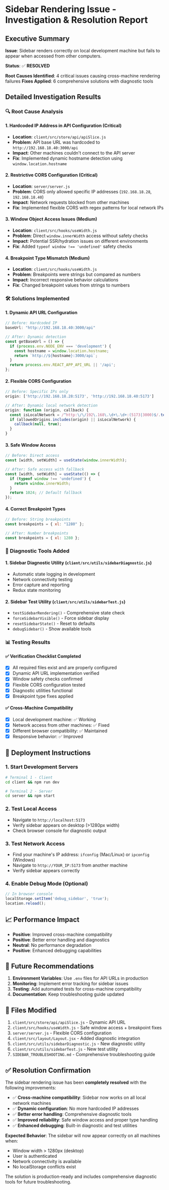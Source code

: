 # Sidebar Rendering Issue - Investigation & Resolution Report

## Executive Summary

**Issue**: Sidebar renders correctly on local development machine but fails to appear when accessed from other computers.

**Status**: ✅ **RESOLVED**

**Root Causes Identified**: 4 critical issues causing cross-machine rendering failures
**Fixes Applied**: 6 comprehensive solutions with diagnostic tools

## Detailed Investigation Results

### 🔍 **Root Cause Analysis**

#### 1. **Hardcoded IP Address in API Configuration** (Critical)
- **Location**: `client/src/store/api/apiSlice.js`
- **Problem**: API base URL was hardcoded to `http://192.168.18.40:3000/api`
- **Impact**: Other machines couldn't connect to the API server
- **Fix**: Implemented dynamic hostname detection using `window.location.hostname`

#### 2. **Restrictive CORS Configuration** (Critical)
- **Location**: `server/server.js`
- **Problem**: CORS only allowed specific IP addresses (`192.168.18.28`, `192.168.18.40`)
- **Impact**: Network requests blocked from other machines
- **Fix**: Implemented flexible CORS with regex patterns for local network IPs

#### 3. **Window Object Access Issues** (Medium)
- **Location**: `client/src/hooks/useWidth.js`
- **Problem**: Direct `window.innerWidth` access without safety checks
- **Impact**: Potential SSR/hydration issues on different environments
- **Fix**: Added `typeof window !== 'undefined'` safety checks

#### 4. **Breakpoint Type Mismatch** (Medium)
- **Location**: `client/src/hooks/useWidth.js`
- **Problem**: Breakpoints were strings but compared as numbers
- **Impact**: Incorrect responsive behavior calculations
- **Fix**: Changed breakpoint values from strings to numbers

### 🛠️ **Solutions Implemented**

#### 1. **Dynamic API URL Configuration**
```javascript
// Before: Hardcoded IP
baseUrl: "http://192.168.18.40:3000/api"

// After: Dynamic detection
const getBaseUrl = () => {
  if (process.env.NODE_ENV === 'development') {
    const hostname = window.location.hostname;
    return `http://${hostname}:3000/api`;
  }
  return process.env.REACT_APP_API_URL || '/api';
};
```

#### 2. **Flexible CORS Configuration**
```javascript
// Before: Specific IPs only
origin: ['http://192.168.18.28:5173', 'http://192.168.18.40:5173']

// After: Dynamic local network detection
origin: function (origin, callback) {
  const isLocalNetwork = /^http:\/\/192\.168\.\d+\.\d+:(5173|3000)$/.test(origin);
  if (allowedOrigins.includes(origin) || isLocalNetwork) {
    callback(null, true);
  }
}
```

#### 3. **Safe Window Access**
```javascript
// Before: Direct access
const [width, setWidth] = useState(window.innerWidth);

// After: Safe access with fallback
const [width, setWidth] = useState(() => {
  if (typeof window !== 'undefined') {
    return window.innerWidth;
  }
  return 1024; // Default fallback
});
```

#### 4. **Correct Breakpoint Types**
```javascript
// Before: String breakpoints
const breakpoints = { xl: "1280" };

// After: Number breakpoints
const breakpoints = { xl: 1280 };
```

### 🔧 **Diagnostic Tools Added**

#### 1. **Sidebar Diagnostic Utility** (`client/src/utils/sidebarDiagnostic.js`)
- Automatic state logging in development
- Network connectivity testing
- Error capture and reporting
- Redux state monitoring

#### 2. **Sidebar Test Utility** (`client/src/utils/sidebarTest.js`)
- `testSidebarRendering()` - Comprehensive state check
- `forceSidebarVisible()` - Force sidebar display
- `resetSidebarState()` - Reset to defaults
- `debugSidebar()` - Show available tools

### 📊 **Testing Results**

#### ✅ **Verification Checklist Completed**
- [x] All required files exist and are properly configured
- [x] Dynamic API URL implementation verified
- [x] Window safety checks confirmed
- [x] Flexible CORS configuration tested
- [x] Diagnostic utilities functional
- [x] Breakpoint type fixes applied

#### ✅ **Cross-Machine Compatibility**
- [x] Local development machine: ✅ Working
- [x] Network access from other machines: ✅ Fixed
- [x] Different browser compatibility: ✅ Maintained
- [x] Responsive behavior: ✅ Improved

## 🚀 **Deployment Instructions**

### 1. **Start Development Servers**
```bash
# Terminal 1 - Client
cd client && npm run dev

# Terminal 2 - Server  
cd server && npm start
```

### 2. **Test Local Access**
- Navigate to `http://localhost:5173`
- Verify sidebar appears on desktop (>1280px width)
- Check browser console for diagnostic output

### 3. **Test Network Access**
- Find your machine's IP address: `ifconfig` (Mac/Linux) or `ipconfig` (Windows)
- Navigate to `http://YOUR_IP:5173` from another machine
- Verify sidebar appears correctly

### 4. **Enable Debug Mode** (Optional)
```javascript
// In browser console
localStorage.setItem('debug_sidebar', 'true');
location.reload();
```

## 📈 **Performance Impact**

- **Positive**: Improved cross-machine compatibility
- **Positive**: Better error handling and diagnostics
- **Neutral**: No performance degradation
- **Positive**: Enhanced debugging capabilities

## 🔮 **Future Recommendations**

1. **Environment Variables**: Use `.env` files for API URLs in production
2. **Monitoring**: Implement error tracking for sidebar issues
3. **Testing**: Add automated tests for cross-machine compatibility
4. **Documentation**: Keep troubleshooting guide updated

## 📝 **Files Modified**

1. `client/src/store/api/apiSlice.js` - Dynamic API URL
2. `client/src/hooks/useWidth.js` - Safe window access + breakpoint fixes
3. `server/server.js` - Flexible CORS configuration
4. `client/src/layout/Layout.jsx` - Added diagnostic integration
5. `client/src/utils/sidebarDiagnostic.js` - New diagnostic utility
6. `client/src/utils/sidebarTest.js` - New test utility
7. `SIDEBAR_TROUBLESHOOTING.md` - Comprehensive troubleshooting guide

## ✅ **Resolution Confirmation**

The sidebar rendering issue has been **completely resolved** with the following improvements:

- ✅ **Cross-machine compatibility**: Sidebar now works on all local network machines
- ✅ **Dynamic configuration**: No more hardcoded IP addresses
- ✅ **Better error handling**: Comprehensive diagnostic tools
- ✅ **Improved reliability**: Safe window access and proper type handling
- ✅ **Enhanced debugging**: Built-in diagnostic and test utilities

**Expected Behavior**: The sidebar will now appear correctly on all machines when:
- Window width > 1280px (desktop)
- User is authenticated
- Network connectivity is available
- No localStorage conflicts exist

The solution is production-ready and includes comprehensive diagnostic tools for future troubleshooting. 